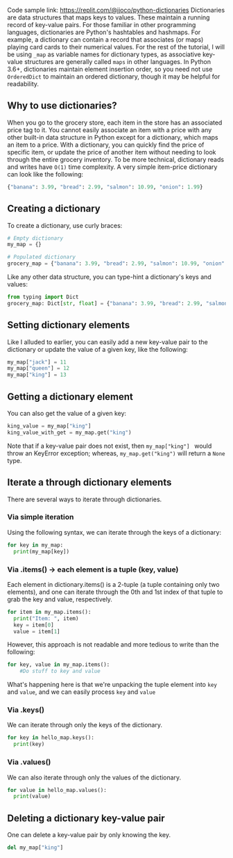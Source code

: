 Code sample link: <https://replit.com/@jjoco/python-dictionaries>
Dictionaries are data structures that maps keys to values. These maintain a running record of key-value pairs. For those familiar in other programming languages, dictionaries are Python's hashtables and hashmaps. For example, a dictionary can contain a record that associates (or maps) playing card cards to their numerical values. For the rest of the tutorial, I will be using `_map` as variable names for dictionary types, as associative key-value structures are generally called `maps` in other languages. In Python 3.6+, dictionaries maintain element insertion order, so you need not use `OrderedDict` to maintain an ordered dictionary, though it may be helpful for readability. 

## Why to use dictionaries?
When you go to the grocery store, each item in the store has an associated price tag to it. You cannot easily associate an item with a price with any other built-in data structure in Python except for a dictionary, which maps an item to a price. With a dictionary, you can quickly find the price of specific item, or update the price of another item without needing to look through the entire grocery inventory. To be more technical, dictionary reads and writes have `O(1)` time complexity. A very simple item-price dictionary can look like the following:

```python
{"banana": 3.99, "bread": 2.99, "salmon": 10.99, "onion": 1.99}
```

## Creating a dictionary
To create a dictionary, use curly braces:
```python
# Empty dictionary
my_map = {}

# Populated dictionary
grocery_map = {"banana": 3.99, "bread": 2.99, "salmon": 10.99, "onion": 1.99}
```

Like any other data structure, you can type-hint a dictionary's keys and values:
```python
from typing import Dict
grocery_map: Dict[str, float] = {"banana": 3.99, "bread": 2.99, "salmon": 10.99, "onion": 1.99}
```

## Setting dictionary elements
Like I alluded to earlier, you can easily add a new key-value pair to the dictionary or update the value of a given key, like the following:
```python
my_map["jack"] = 11
my_map["queen"] = 12
my_map["king"] = 13 
```
## Getting a dictionary element
You can also get the value of a given key:
```python
king_value = my_map["king"] 
king_value_with_get = my_map.get("king") 
```
Note that if a key-value pair does not exist, then `my_map["king"] ` would throw an KeyError exception; whereas, `my_map.get("king")` will return a `None` type.

## Iterate a through dictionary elements
There are several ways to iterate through dictionaries.
### Via simple iteration
Using the following syntax, we can iterate through the keys of a dictionary:
```python
for key in my_map:
  print(my_map[key])
```
### Via .items() -> each element is a tuple (key, value)
Each element in dictionary.items() is a 2-tuple (a tuple containing only two elements), and one can iterate through the 0th and 1st index of that tuple to grab the key and value, respectively.
```python
for item in my_map.items():
  print("Item: ", item)
  key = item[0]
  value = item[1]
```
However, this approach is not readable and more tedious to write than the following:
```python
for key, value in my_map.items():
    #Do stuff to key and value
```
What's happening here is that we're unpacking the tuple element into `key` and `value`, and we can easily process `key` and `value`

### Via .keys()
We can iterate through only the keys of the dictionary.
```python
for key in hello_map.keys():
  print(key)
```
### Via .values()
We can also iterate through only the values of the dictionary.
```python
for value in hello_map.values():
  print(value)
```
## Deleting a dictionary key-value pair
One can delete a key-value pair by only knowing the key.
```python
del my_map["king"]
```

